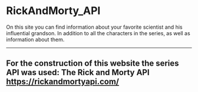 # RickAndMorty_API


On this site you can find information about your favorite scientist and his influential grandson. In addition to all the characters in the series, as well as information about them. 

------------------------------------------------------------------------------------------------
For the construction of this website the series API was used: The Rick and Morty API https://rickandmortyapi.com/
------------------------------------------------------------------------------------------------
